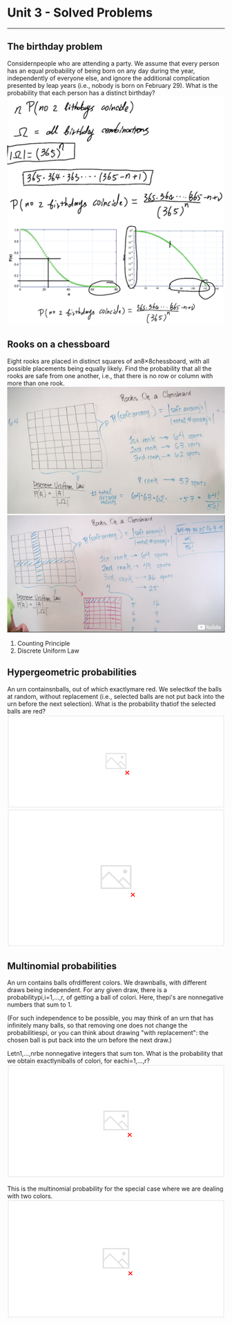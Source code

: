 # Unit 3 - Solved Problems

---

## The birthday problem

Considernpeople who are attending a party. We assume that every person has an equal probability of being born on any day during the year, independently of everyone else, and ignore the additional complication presented by leap years (i.e., nobody is born on February 29). What is the probability that each person has a distinct birthday?
![image](media/Intro-Syllabus_Unit-3-Solved-Problems-image1.png)
![image](media/Intro-Syllabus_Unit-3-Solved-Problems-image2.png)

## Rooks on a chessboard

Eight rooks are placed in distinct squares of an8×8chessboard, with all possible placements being equally likely. Find the probability that all the rooks are safe from one another, i.e., that there is no row or column with more than one rook.
![image](media/Intro-Syllabus_Unit-3-Solved-Problems-image3.png)
![image](media/Intro-Syllabus_Unit-3-Solved-Problems-image4.png)

1. Counting Principle
2. Discrete Uniform Law

## Hypergeometric probabilities

An urn containsnballs, out of which exactlymare red. We selectkof the balls at random, without replacement (i.e., selected balls are not put back into the urn before the next selection). What is the probability thatiof the selected balls are red?
![image](media/Intro-Syllabus_Unit-3-Solved-Problems-image5.png)
![と ) ](media/Intro-Syllabus_Unit-3-Solved-Problems-image6.png)

## Multinomial probabilities

An urn contains balls ofrdifferent colors. We drawnballs, with different draws being independent. For any given draw, there is a probabilitypi,i=1,...,r, of getting a ball of colori. Here, thepi's are nonnegative numbers that sum to 1.

(For such independence to be possible, you may think of an urn that has infinitely many balls, so that removing one does not change the probabilitiespi, or you can think about drawing "with replacement": the chosen ball is put back into the urn before the next draw.)

Letn1,...,nrbe nonnegative integers that sum ton. What is the probability that we obtain exactlyniballs of colori, for eachi=1,...,r?
![image](media/Intro-Syllabus_Unit-3-Solved-Problems-image7.png)

This is the multinomial probability for the special case where we are dealing with two colors.
![image](media/Intro-Syllabus_Unit-3-Solved-Problems-image8.png)
